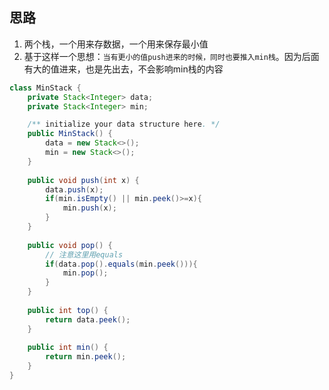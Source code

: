 ## 思路

1. 两个栈，一个用来存数据，一个用来保存最小值
2. 基于这样一个思想：`当有更小的值push进来的时候，同时也要推入min栈`。因为后面有大的值进来，也是先出去，不会影响min栈的内容

```java
class MinStack {
    private Stack<Integer> data;
    private Stack<Integer> min;

    /** initialize your data structure here. */
    public MinStack() {
        data = new Stack<>();
        min = new Stack<>();
    }
    
    public void push(int x) {
        data.push(x);
        if(min.isEmpty() || min.peek()>=x){
            min.push(x);
        }
    }
    
    public void pop() {
        // 注意这里用equals
        if(data.pop().equals(min.peek())){
            min.pop();
        }
    }
    
    public int top() {
        return data.peek();
    }
    
    public int min() {
        return min.peek();
    }
}
```
